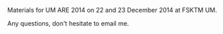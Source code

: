 Materials for UM ARE 2014 on 22 and 23 December 2014 at FSKTM UM.

Any questions, don't hesitate to email me.
